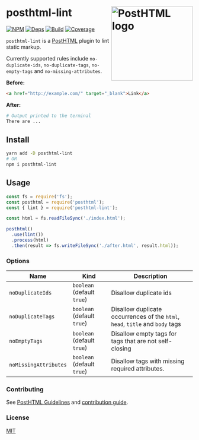 # posthtml-lint <img align="right" width="220" height="200" title="PostHTML logo" src="http://posthtml.github.io/posthtml/logo.svg">

[![NPM][npm]][npm-url]
[![Deps][deps]][deps-url]
[![Build][build]][build-badge]
[![Coverage][codecov-shield]][codecov]

`posthtml-lint` is a [PostHTML](https://github.com/posthtml/posthtml) plugin to lint static markup.

Currently supported rules include `no-duplicate-ids`, `no-duplicate-tags`, `no-empty-tags` and `no-missing-attributes`.

**Before:**

```html
<a href="http://example.com/" target="_blank">Link</a>
```

**After:**

```bash
# Output printed to the terminal
There are ...
```

## Install

```bash
yarn add -D posthtml-lint
# OR
npm i posthtml-lint
```

## Usage

```js
const fs = require('fs');
const posthtml = require('posthtml');
const { lint } = require('posthtml-lint');

const html = fs.readFileSync('./index.html');

posthtml()
  .use(lint())
  .process(html)
  .then(result => fs.writeFileSync('./after.html', result.html));
```

### Options

| Name                  | Kind                       | Description                                                                   |
| --------------------- | -------------------------- | ----------------------------------------------------------------------------- |
| `noDuplicateIds`      | `boolean` (default `true`) | Disallow duplicate ids                                                        |
| `noDuplicateTags`     | `boolean` (default `true`) | Disallow duplicate occurrences of the `html`, `head`, `title` and `body` tags |
| `noEmptyTags`         | `boolean` (default `true`) | Disallow empty tags for tags that are not self-closing                        |
| `noMissingAttributes` | `boolean` (default `true`) | Disallow tags with missing required attributes.                               |

### Contributing

See [PostHTML Guidelines](https://github.com/posthtml/posthtml/tree/master/docs) and [contribution guide](CONTRIBUTING.md).

### License

[MIT](LICENSE)

[npm]: https://img.shields.io/npm/v/posthtml-lint.svg?color=blue
[npm-url]: https://npmjs.com/package/posthtml-lint
[deps]: https://david-dm.org/metonym/posthtml-lint.svg
[deps-url]: https://david-dm.org/metonym/posthtml-lint
[build]: https://travis-ci.com/metonym/posthtml-lint.svg?branch=master
[build-badge]: https://travis-ci.com/metonym/posthtml-lint
[codecov]: https://codecov.io/gh/metonym/posthtml-lint
[codecov-shield]: https://img.shields.io/codecov/c/github/metonym/posthtml-lint.svg
